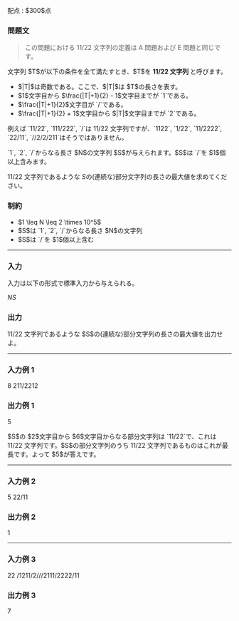 
<div>

<span>

<span>

<p>
配点 : $300$点
</p>

<div>

<section>

### **問題文**

<blockquote>

<p>
この問題における 11/22 文字列の定義は A 問題および E 問題と同じです。
</p>

</blockquote>

<p>
文字列 $T$が以下の条件を全て満たすとき、$T$を 
<strong>
11/22 文字列
</strong>
と呼びます。
</p>

<ul>

<li>
$|T|$は奇数である。ここで、$|T|$は $T$の長さを表す。
</li>

<li>
$1$文字目から $\frac{|T|+1}{2} - 1$文字目までが `1`である。
</li>

<li>
$\frac{|T|+1}{2}$文字目が `/`である。
</li>

<li>
$\frac{|T|+1}{2} + 1$文字目から $|T|$文字目までが `2`である。
</li>

</ul>

<p>
例えば `11/22`, `111/222`, `/`は 11/22 文字列ですが、`1122`, `1/22`, `11/2222`, `22/11`, `//2/2/211`はそうではありません。
</p>

<p>
`1`, `2`, `/`からなる長さ $N$の文字列 $S$が与えられます。$S$は `/`を $1$個以上含みます。

11/22 文字列であるような $S$の(連続な)部分文字列の長さの最大値を求めてください。
</p>

</section>

</div>

<div>

<section>

### **制約**

<ul>

<li>
$1 \leq N \leq 2 \times 10^5$
</li>

<li>
$S$は `1`, `2`, `/`からなる長さ $N$の文字列
</li>

<li>
$S$は `/`を $1$個以上含む
</li>

</ul>

</section>

</div>

---

<div>

<div>

<section>

### **入力**

<p>
入力は以下の形式で標準入力から与えられる。
</p>

<div>

$N$$S$
</div>

</section>

</div>

<div>

<section>

### **出力**

<p>
11/22 文字列であるような $S$の(連続な)部分文字列の長さの最大値を出力せよ。
</p>

</section>

</div>

</div>

---

<div>

<section>

### **入力例 1**

<div>

8
211/2212

</div>

</section>

</div>

<div>

<section>

### **出力例 1**

<div>

5

</div>

<p>
$S$の $2$文字目から $6$文字目からなる部分文字列は `11/22`で、これは 11/22 文字列です。$S$の部分文字列のうち 11/22 文字列であるものはこれが最長です。よって $5$が答えです。
</p>

</section>

</div>

---

<div>

<section>

### **入力例 2**

<div>

5
22/11

</div>

</section>

</div>

<div>

<section>

### **出力例 2**

<div>

1

</div>

</section>

</div>

---

<div>

<section>

### **入力例 3**

<div>

22
/1211/2///2111/2222/11

</div>

</section>

</div>

<div>

<section>

### **出力例 3**

<div>

7

</div>

</section>

</div>

</span>

</span>

</div>
